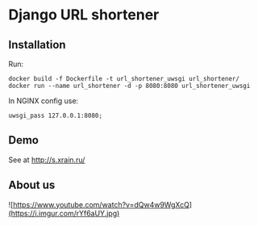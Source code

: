 # Django URL shortener

## Installation

Run:
```
docker build -f Dockerfile -t url_shortener_uwsgi url_shortener/
docker run --name url_shortener -d -p 8080:8080 url_shortener_uwsgi
```

In NGINX config use:
```
uwsgi_pass 127.0.0.1:8080;
```

## Demo

See at http://s.xrain.ru/

## About us

![https://www.youtube.com/watch?v=dQw4w9WgXcQ](https://i.imgur.com/rYf6aUY.jpg)
